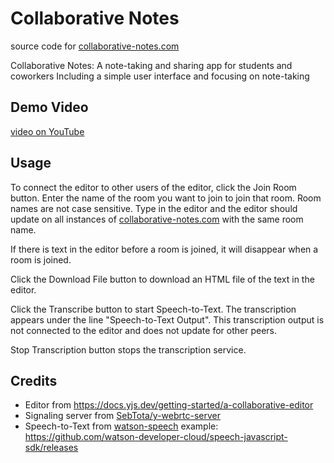 # Collaborative Notes

source code for [collaborative-notes.com](https://collaborative-notes.com/)

Collaborative Notes:  A note-taking and sharing app for students and coworkers 
Including a simple user interface and focusing on note-taking

## Demo Video

[video on YouTube](https://youtu.be/E5NG4cXcsCI)

## Usage

To connect the editor to other users of the editor, click the Join Room button. Enter the name of the room you want to join to join that room. Room names are not case sensitive. Type in the editor and the editor should update on all instances of [collaborative-notes.com](https://collaborative-notes.com/) with the same room name. 

If there is text in the editor before a room is joined, it will disappear when a room is joined.

Click the Download File button to download an HTML file of the text in the editor.

Click the Transcribe button to start Speech-to-Text. The transcription appears under the line "Speech-to-Text Output". This transcription output is not connected to the editor and does not update for other peers. 

Stop Transcription button stops the transcription service. 

## Credits

- Editor from https://docs.yjs.dev/getting-started/a-collaborative-editor
- Signaling server from [SebTota/y-webrtc-server](https://github.com/SebTota/y-webrtc-server)
- Speech-to-Text from [watson-speech](https://www.npmjs.com/package/watson-speech) example: https://github.com/watson-developer-cloud/speech-javascript-sdk/releases